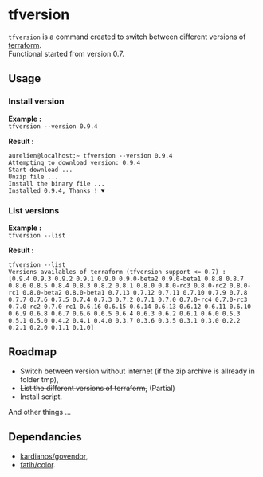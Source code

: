 # tfversion

`tfversion` is a command created to switch between different versions of [terraform](https://www.terraform.io).   
Functional started from version 0.7.

## Usage

### Install version

**Example :**   
`tfversion --version 0.9.4`  

**Result :**
``` shell
aurelien@localhost:~ tfversion --version 0.9.4                  
Attempting to download version: 0.9.4
Start download ...
Unzip file ...
Install the binary file ...
Installed 0.9.4, Thanks ! ♥ 
```

### List versions

**Example :**   
`tfversion --list`  

**Result :**
``` shell
tfversion --list         
Versions availables of terraform (tfversion support <= 0.7) :
[0.9.4 0.9.3 0.9.2 0.9.1 0.9.0 0.9.0-beta2 0.9.0-beta1 0.8.8 0.8.7 0.8.6 0.8.5 0.8.4 0.8.3 0.8.2 0.8.1 0.8.0 0.8.0-rc3 0.8.0-rc2 0.8.0-rc1 0.8.0-beta2 0.8.0-beta1 0.7.13 0.7.12 0.7.11 0.7.10 0.7.9 0.7.8 0.7.7 0.7.6 0.7.5 0.7.4 0.7.3 0.7.2 0.7.1 0.7.0 0.7.0-rc4 0.7.0-rc3 0.7.0-rc2 0.7.0-rc1 0.6.16 0.6.15 0.6.14 0.6.13 0.6.12 0.6.11 0.6.10 0.6.9 0.6.8 0.6.7 0.6.6 0.6.5 0.6.4 0.6.3 0.6.2 0.6.1 0.6.0 0.5.3 0.5.1 0.5.0 0.4.2 0.4.1 0.4.0 0.3.7 0.3.6 0.3.5 0.3.1 0.3.0 0.2.2 0.2.1 0.2.0 0.1.1 0.1.0]
```

## Roadmap

- Switch between version without internet (if the zip archive is allready in folder tmp),
- ~~List the different versions of terraform,~~ (Partial)
- Install script.

And other things ...

## Dependancies

- [kardianos/govendor](https://github.com/kardianos/govendor),
- [fatih/color](https://github.com/fatih/color).

